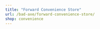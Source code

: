 ```yaml
---
title: "Forward Convenience Store"
url: /bad-axe/forward-convenience-store/
shop: convenience
---
```

